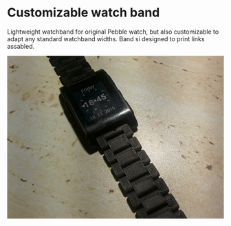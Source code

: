 # Customizable watch band
Lightweight watchband for original Pebble watch, but also customizable to adapt any standard watchband widths. Band si designed to print links assabled.

![Printed watch band](https://github.com/Stopka/watch-band/blob/master/assets/1.jpg?raw=true)
